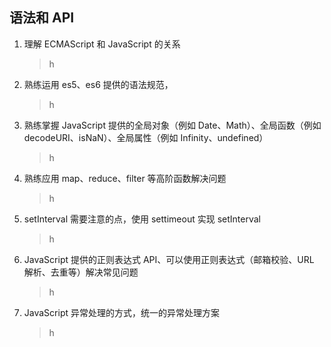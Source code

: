 ## 语法和 API

1. 理解 ECMAScript 和 JavaScript 的关系
   > h
2. 熟练运用 es5、es6 提供的语法规范，
   > h
3. 熟练掌握 JavaScript 提供的全局对象（例如 Date、Math）、全局函数（例如 decodeURI、isNaN）、全局属性（例如 Infinity、undefined）
   > h
4. 熟练应用 map、reduce、filter 等高阶函数解决问题
   > h
5. setInterval 需要注意的点，使用 settimeout 实现 setInterval
   > h
6. JavaScript 提供的正则表达式 API、可以使用正则表达式（邮箱校验、URL 解析、去重等）解决常见问题
   > h
7. JavaScript 异常处理的方式，统一的异常处理方案
   > h

